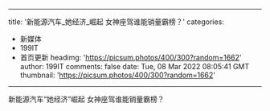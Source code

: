 
---
title: '新能源汽车_她经济_崛起 女神座驾谁能销量霸榜？'
categories: 
 - 新媒体
 - 199IT
 - 首页更新
headimg: 'https://picsum.photos/400/300?random=1662'
author: 199IT
comments: false
date: Tue, 08 Mar 2022 08:05:41 GMT
thumbnail: 'https://picsum.photos/400/300?random=1662'
---

<div>   
新能源汽车“她经济”崛起 女神座驾谁能销量霸榜？  
</div>
            